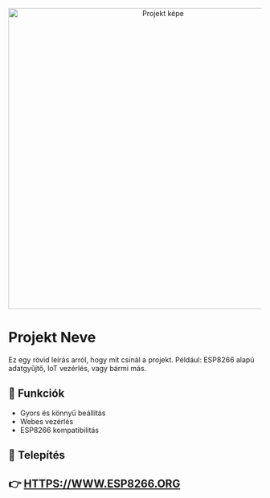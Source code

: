 <p align="center">
  <img src="https://upload.wikimedia.org/wikipedia/commons/3/3b/ESP8266_chip_pinout.png" alt="Projekt képe" width="600">
</p>

# Projekt Neve

Ez egy rövid leírás arról, hogy mit csinál a projekt. Például: ESP8266 alapú adatgyűjtő, IoT vezérlés, vagy bármi más.

## 🔧 Funkciók

- Gyors és könnyű beállítás
- Webes vezérlés
- ESP8266 kompatibilitás

## 🚀 Telepítés


## 👉 [HTTPS://WWW.ESP8266.ORG](https://www.esp8266.org)
